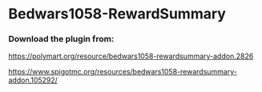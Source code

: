 # Bedwars1058-RewardSummary

### Download the plugin from:

https://polymart.org/resource/bedwars1058-rewardsummary-addon.2826

https://www.spigotmc.org/resources/bedwars1058-rewardsummary-addon.105292/
